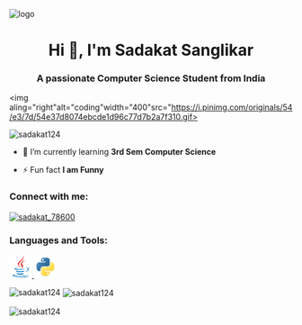 ![logo](https://wallpapercave.com/wp/wp2105387.jpg)
<h1 align="center">Hi 👋, I'm Sadakat Sanglikar</h1>
<h3 align="center">A passionate Computer Science Student from India</h3>

<img aling="right"alt="coding"width="400"src="https://i.pinimg.com/originals/54/e3/7d/54e37d8074ebcde1d96c77d7b2a7f310.gif>
<p align="left"> <img src="https://komarev.com/ghpvc/?username=sadakat124&label=Profile%20views&color=0e75b6&style=flat" alt="sadakat124" /> </p>

- 🌱 I’m currently learning **3rd Sem Computer Science**

- ⚡ Fun fact **I am Funny**

<h3 align="left">Connect with me:</h3>
<p align="left">
<a href="https://instagram.com/sadakat_78600" target="blank"><img align="center" src="https://raw.githubusercontent.com/rahuldkjain/github-profile-readme-generator/master/src/images/icons/Social/instagram.svg" alt="sadakat_78600" height="30" width="40" /></a>
</p>

<h3 align="left">Languages and Tools:</h3>
<p align="left"> <a href="https://www.java.com" target="_blank" rel="noreferrer"> <img src="https://raw.githubusercontent.com/devicons/devicon/master/icons/java/java-original.svg" alt="java" width="40" height="40"/> </a> <a href="https://www.python.org" target="_blank" rel="noreferrer"> <img src="https://raw.githubusercontent.com/devicons/devicon/master/icons/python/python-original.svg" alt="python" width="40" height="40"/> </a> </p>

<p><img align="left" src="https://github-readme-stats.vercel.app/api/top-langs?username=sadakat124&show_icons=true&locale=en&layout=compact" alt="sadakat124" /></p>

<p>&nbsp;<img align="center" src="https://github-readme-stats.vercel.app/api?username=sadakat124&show_icons=true&locale=en" alt="sadakat124" /></p>

<p><img align="center" src="https://github-readme-streak-stats.herokuapp.com/?user=sadakat124&" alt="sadakat124" /></p>
